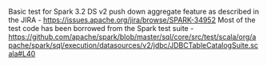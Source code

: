 Basic test for Spark 3.2 DS v2 push down aggregate feature as described in the JIRA - https://issues.apache.org/jira/browse/SPARK-34952
Most of the test code has been borrowed from the Spark test suite - https://github.com/apache/spark/blob/master/sql/core/src/test/scala/org/apache/spark/sql/execution/datasources/v2/jdbc/JDBCTableCatalogSuite.scala#L40

